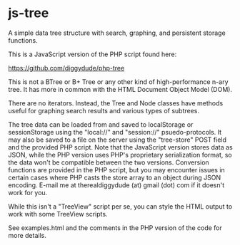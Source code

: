 # js-tree
A simple data tree structure with search, graphing, and persistent storage functions.

This is a JavaScript version of the PHP script found here:

https://github.com/diggydude/php-tree

This is not a BTree or B+ Tree or any other kind of high-performance n-ary tree. It has more in common with the HTML Document Object Model (DOM).

There are no iterators. Instead, the Tree and Node classes have methods useful for graphing search results and various types of subtrees.

The tree data can be loaded from and saved to localStorage or sessionStorage using the "local://" and "session://" psuedo-protocols. It may also be saved to a file on the server using the "tree-store" POST field and the provided PHP script. Note that the JavaScript version stores data as JSON, while the PHP version uses PHP's proprietary serialization format, so the data won't be compatible between the two versions. Conversion functions are provided in the PHP script, but you may encounter issues in certain cases where PHP casts the store array to an object during JSON encoding. E-mail me at therealdiggydude (at) gmail (dot) com if it doesn't work for you.

While this isn't a "TreeView" script per se, you can style the HTML output to work with some TreeView scripts.

See examples.html and the comments in the PHP version of the code for more details.
